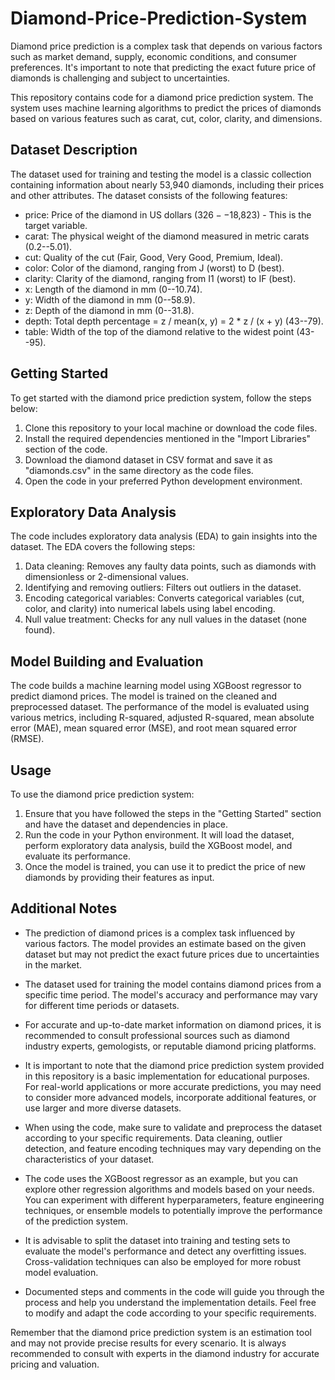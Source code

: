# Diamond-Price-Prediction-System
Diamond price prediction is a complex task that depends on various factors such as market demand, supply, economic conditions, and consumer preferences. It's important to note that predicting the exact future price of diamonds is challenging and subject to uncertainties.
 
This repository contains code for a diamond price prediction system. The system uses machine learning algorithms to predict the prices of diamonds based on various features such as carat, cut, color, clarity, and dimensions. 

## Dataset Description

The dataset used for training and testing the model is a classic collection containing information about nearly 53,940 diamonds, including their prices and other attributes. The dataset consists of the following features:

- price: Price of the diamond in US dollars ($326--$18,823) - This is the target variable.
- carat: The physical weight of the diamond measured in metric carats (0.2--5.01).
- cut: Quality of the cut (Fair, Good, Very Good, Premium, Ideal).
- color: Color of the diamond, ranging from J (worst) to D (best).
- clarity: Clarity of the diamond, ranging from I1 (worst) to IF (best).
- x: Length of the diamond in mm (0--10.74).
- y: Width of the diamond in mm (0--58.9).
- z: Depth of the diamond in mm (0--31.8).
- depth: Total depth percentage = z / mean(x, y) = 2 * z / (x + y) (43--79).
- table: Width of the top of the diamond relative to the widest point (43--95).

## Getting Started

To get started with the diamond price prediction system, follow the steps below:

1. Clone this repository to your local machine or download the code files.
2. Install the required dependencies mentioned in the "Import Libraries" section of the code.
3. Download the diamond dataset in CSV format and save it as "diamonds.csv" in the same directory as the code files.
4. Open the code in your preferred Python development environment.

## Exploratory Data Analysis

The code includes exploratory data analysis (EDA) to gain insights into the dataset. The EDA covers the following steps:

1. Data cleaning: Removes any faulty data points, such as diamonds with dimensionless or 2-dimensional values.
2. Identifying and removing outliers: Filters out outliers in the dataset.
3. Encoding categorical variables: Converts categorical variables (cut, color, and clarity) into numerical labels using label encoding.
4. Null value treatment: Checks for any null values in the dataset (none found).

## Model Building and Evaluation

The code builds a machine learning model using XGBoost regressor to predict diamond prices. The model is trained on the cleaned and preprocessed dataset. The performance of the model is evaluated using various metrics, including R-squared, adjusted R-squared, mean absolute error (MAE), mean squared error (MSE), and root mean squared error (RMSE).

## Usage

To use the diamond price prediction system:

1. Ensure that you have followed the steps in the "Getting Started" section and have the dataset and dependencies in place.
2. Run the code in your Python environment. It will load the dataset, perform exploratory data analysis, build the XGBoost model, and evaluate its performance.
3. Once the model is trained, you can use it to predict the price of new diamonds by providing their features as input.

## Additional Notes

- The prediction of diamond prices is a complex task influenced by various factors. The model provides an estimate based on the given dataset but may not predict the exact future prices due to uncertainties in the market.

- The dataset used for training the model contains diamond prices from a specific time period. The model's accuracy and performance may vary for different time periods or datasets.

- For accurate and up-to-date market information on diamond prices, it is recommended to consult professional sources such as diamond industry experts, gemologists, or reputable diamond pricing platforms.

- It is important to note that the diamond price prediction system provided in this repository is a basic implementation for educational purposes. For real-world applications or more accurate predictions, you may need to consider more advanced models, incorporate additional features, or use larger and more diverse datasets.

- When using the code, make sure to validate and preprocess the dataset according to your specific requirements. Data cleaning, outlier detection, and feature encoding techniques may vary depending on the characteristics of your dataset.

- The code uses the XGBoost regressor as an example, but you can explore other regression algorithms and models based on your needs. You can experiment with different hyperparameters, feature engineering techniques, or ensemble models to potentially improve the performance of the prediction system.

- It is advisable to split the dataset into training and testing sets to evaluate the model's performance and detect any overfitting issues. Cross-validation techniques can also be employed for more robust model evaluation.

- Documented steps and comments in the code will guide you through the process and help you understand the implementation details. Feel free to modify and adapt the code according to your specific requirements.

Remember that the diamond price prediction system is an estimation tool and may not provide precise results for every scenario. It is always recommended to consult with experts in the diamond industry for accurate pricing and valuation.

